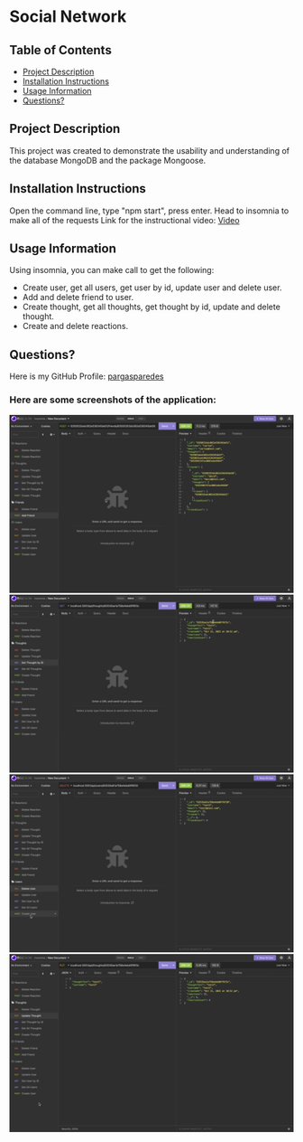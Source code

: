 # Social Network


## Table of Contents
- [Project Description](#project-description)
- [Installation Instructions](#installation-instructions)
- [Usage Information](#usage-information)
- [Questions?](#questions)

## Project Description
This project was created to demonstrate the usability and understanding of the database MongoDB and the package Mongoose.

## Installation Instructions
Open the command line, type "npm start", press enter.
Head to insomnia to make all of the requests
Link for the instructional video: [Video](https://drive.google.com/file/d/1kd-BrunDOuH-4_kQBhpyp6bGMs10DxXJ/view)

## Usage Information
Using insomnia, you can make call to get the following:
- Create user, get all users, get user by id, update user and delete user.
- Add and delete friend to user.
- Create thought, get all thoughts, get thought by id, update and delete thought.
- Create and delete reactions.

## Questions?
Here is my GitHub Profile: [pargasparedes](https://github.com/pargasparedes)

### Here are some screenshots of the application:

![Create Friend](./assets/create-friend.png)
![Get Thought by ID](./assets/get-thought-id.png)
![Delete User](./assets/delete-user.png)
![Update Thought](./assets/update-thought.png)
